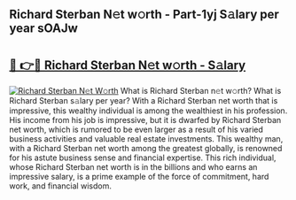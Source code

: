 ## Richard Sterban N𝚎t w𝚘rth - Part-1yj S𝚊lary per year sOAJw

# <h2><a href="http://gc48on.nevu.top/?p=Richard+Sterban">🔗 👉🔴 Richard Sterban N𝚎t w𝚘rth - S𝚊lary</a></h2>

[![Richard Sterban N𝚎t W𝚘rth](https://i.imgur.com/Oavwk0R.jpeg)](http://gc48on.nevu.top/?p=Richard+Sterban)
What is Richard Sterban n𝚎t w𝚘rth? What is Richard Sterban s𝚊lary per year?
With a Richard Sterban net worth that is impressive, this wealthy individual is among the wealthiest in his profession. His income from his job is impressive, but it is dwarfed by Richard Sterban net worth, which is rumored to be even larger as a result of his varied business activities and valuable real estate investments. This wealthy man, with a Richard Sterban net worth among the greatest globally, is renowned for his astute business sense and financial expertise. This rich individual, whose Richard Sterban net worth is in the billions and who earns an impressive salary, is a prime example of the force of commitment, hard work, and financial wisdom.

